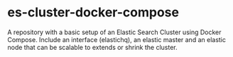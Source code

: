 # es-cluster-docker-compose
A repository with a basic setup of an Elastic Search Cluster using Docker Compose. Include an interface (elastichq), an elastic master and an elastic node that can be scalable to extends or shrink the cluster.
